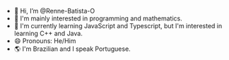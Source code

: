 - 👋 Hi, I’m @Renne-Batista-O
- 👀 I'm mainly interested in programming and mathematics.
- 📘 I'm currently learning JavaScript and Typescript, but I'm interested in learning C++ and Java.
- 😄 Pronouns: He/Him
- 🌎 I'm Brazilian and I speak Portuguese.
